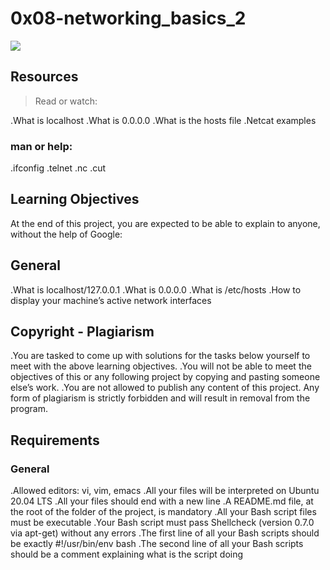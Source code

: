 # 0x08-networking_basics_2

<img src="https://s3.amazonaws.com/intranet-projects-files/holbertonschool-sysadmin_devops/285/s7kpNYq.png">


## Resources
>Read or watch:

.What is localhost
.What is 0.0.0.0
.What is the hosts file
.Netcat examples
### man or help:

.ifconfig
.telnet
.nc
.cut

## Learning Objectives
At the end of this project, you are expected to be able to explain to anyone, without the help of Google:

## General
.What is localhost/127.0.0.1
.What is 0.0.0.0
.What is /etc/hosts
.How to display your machine’s active network interfaces

## Copyright - Plagiarism
.You are tasked to come up with solutions for the tasks below yourself to meet with the above learning objectives.
.You will not be able to meet the objectives of this or any following project by copying and pasting someone else’s work.
.You are not allowed to publish any content of this project.
Any form of plagiarism is strictly forbidden and will result in removal from the program.

## Requirements
### General
.Allowed editors: vi, vim, emacs
.All your files will be interpreted on Ubuntu 20.04 LTS
.All your files should end with a new line
.A README.md file, at the root of the folder of the project, is mandatory
.All your Bash script files must be executable
.Your Bash script must pass Shellcheck (version 0.7.0 via apt-get) without any errors
.The first line of all your Bash scripts should be exactly #!/usr/bin/env bash
.The second line of all your Bash scripts should be a comment explaining what is the script doing
